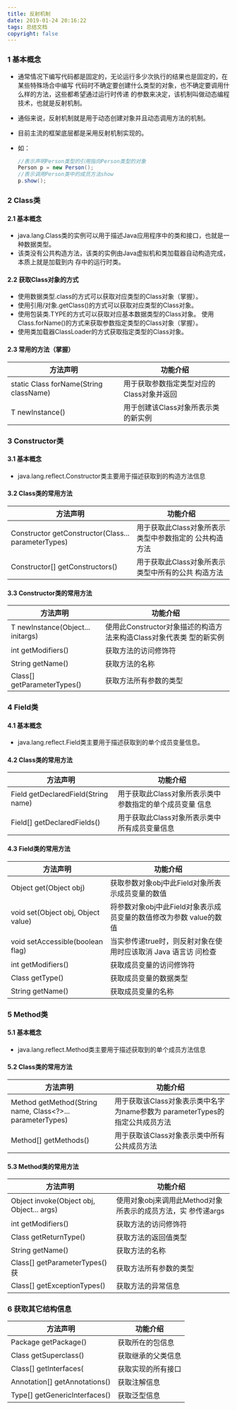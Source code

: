 ```yaml
---
title: 反射机制
date: 2019-01-24 20:16:22
tags: 总结文档
copyright: false
---
```


### 1 基本概念

* 通常情况下编写代码都是固定的，无论运行多少次执行的结果也是固定的，在某些特殊场合中编写 代码时不确定要创建什么类型的对象，也不确定要调用什么样的方法，<!--more-->这些都希望通过运行时传递 的参数来决定，该机制叫做动态编程技术，也就是反射机制。 

* 通俗来说，反射机制就是用于动态创建对象并且动态调用方法的机制。 

* 目前主流的框架底层都是采用反射机制实现的。 

* 如： 

  ```java
  //表示声明Person类型的引用指向Person类型的对象
  Person p = new Person();
  //表示调用Person类中的成员方法show
  p.show();
  ```

### 2 Class类

#### 2.1 基本概念

* java.lang.Class类的实例可以用于描述Java应用程序中的类和接口，也就是一种数据类型。 
* 该类没有公共构造方法，该类的实例由Java虚拟机和类加载器自动构造完成，本质上就是加载到内 存中的运行时类。

#### 2.2 获取Class对象的方式

* 使用数据类型.class的方式可以获取对应类型的Class对象（掌握）。 
* 使用引用/对象.getClass()的方式可以获取对应类型的Class对象。 
* 使用包装类.TYPE的方式可以获取对应基本数据类型的Class对象。 使用Class.forName()的方式来获取参数指定类型的Class对象（掌握）。 
* 使用类加载器ClassLoader的方式获取指定类型的Class对象。

#### 2.3 常用的方法（掌握）

| 方法声明                               | 功能介绍                                  |
| -------------------------------------- | ----------------------------------------- |
| static Class forName(String className) | 用于获取参数指定类型对应的Class对象并返回 |
| T newInstance()                        | 用于创建该Class对象所表示类的新实例       |

### 3 Constructor类

#### 3.1 基本概念

* java.lang.reflect.Constructor类主要用于描述获取到的构造方法信息

#### 3.2 Class类的常用方法

| 方法声明                                            | 功能介绍                                               |
| --------------------------------------------------- | ------------------------------------------------------ |
| Constructor getConstructor(Class... parameterTypes) | 用于获取此Class对象所表示类型中参数指定的 公共构造方法 |
| Constructor[] getConstructors()                     | 用于获取此Class对象所表示类型中所有的公共 构造方法     |

#### 3.3 Constructor类的常用方法

| 方法声明                          | 功能介绍                                                     |
| --------------------------------- | ------------------------------------------------------------ |
| T newInstance(Object... initargs) | 使用此Constructor对象描述的构造方法来构造Class对象代表类 型的新实例 |
| int getModifiers()                | 获取方法的访问修饰符                                         |
| String getName()                  | 获取方法的名称                                               |
| Class[] getParameterTypes()       | 获取方法所有参数的类型                                       |

### 4 Field类

#### 4.1 基本概念

* java.lang.reflect.Field类主要用于描述获取到的单个成员变量信息。

#### 4.2 Class类的常用方法

| 方法声明                            | 功能介绍                                                 |
| ----------------------------------- | -------------------------------------------------------- |
| Field getDeclaredField(String name) | 用于获取此Class对象所表示类中参数指定的单个成员变量 信息 |
| Field[] getDeclaredFields()         | 用于获取此Class对象所表示类中所有成员变量信息            |

#### 4.3 Field类的常用方法

| 方法声明                           | 功能介绍                                                     |
| ---------------------------------- | ------------------------------------------------------------ |
| Object get(Object obj)             | 获取参数对象obj中此Field对象所表示成员变量的数值             |
| void set(Object obj, Object value) | 将参数对象obj中此Field对象表示成员变量的数值修改为参数 value的数值 |
| void setAccessible(boolean flag)   | 当实参传递true时，则反射对象在使用时应该取消 Java 语言访 问检查 |
| int getModifiers()                 | 获取成员变量的访问修饰符                                     |
| Class getType()                    | 获取成员变量的数据类型                                       |
| String getName()                   | 获取成员变量的名称                                           |

### 5 Method类

#### 5.1 基本概念

* java.lang.reflect.Method类主要用于描述获取到的单个成员方法信息

#### 5.2 Class类的常用方法

| 方法声明                                                  | 功能介绍                                                     |
| --------------------------------------------------------- | ------------------------------------------------------------ |
| Method getMethod(String name, Class<?>... parameterTypes) | 用于获取该Class对象表示类中名字为name参数为 parameterTypes的指定公共成员方法 |
| Method[] getMethods()                                     | 用于获取该Class对象表示类中所有公共成员方法                  |

#### 5.3 Method类的常用方法

| 方法声明                                  | 功能介绍                                                     |
| ----------------------------------------- | ------------------------------------------------------------ |
| Object invoke(Object obj, Object... args) | 使用对象obj来调用此Method对象所表示的成员方法，实 参传递args |
| int getModifiers()                        | 获取方法的访问修饰符                                         |
| Class getReturnType()                     | 获取方法的返回值类型                                         |
| String getName()                          | 获取方法的名称                                               |
| Class[] getParameterTypes() 获            | 获取方法所有参数的类型                                       |
| Class[] getExceptionTypes()               | 获取方法的异常信息                                           |

### 6 获取其它结构信息

| 方法声明                      | 功能介绍           |
| ----------------------------- | ------------------ |
| Package getPackage()          | 获取所在的包信息   |
| Class getSuperclass()         | 获取继承的父类信息 |
| Class[] getInterfaces(        | 获取实现的所有接口 |
| Annotation[] getAnnotations() | 获取注解信息       |
| Type[] getGenericInterfaces() | 获取泛型信息       |

